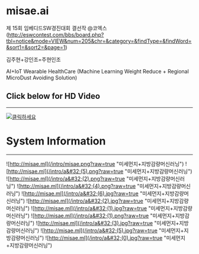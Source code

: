 # misae.ai

제 15회 임베디드SW경진대회 결선작 @코엑스 
(http://eswcontest.com/bbs/board.php?tbl=notice&mode=VIEW&num=205&chr=&category=&findType=&findWord=&sort1=&sort2=&page=1)

김주현+강인조=주현인조

AI+IoT Wearable HealthCare (Machine Learning Weight Reduce + Regional MicroDust Avoiding Solution)

## Click below for HD Video
* * *
[![클릭하세요](http://i3.ytimg.com/vi/ymZcK_eAqxU/hqdefault.jpg)](https://youtu.be/ymZcK_eAqxU)

# System Information
* * *
![http://misae.ml](/intro/misae.png?raw=true "미세먼지+지방감량머신러닝")
![http://misae.ml](/intro/a&#32;(5).png?raw=true "미세먼지+지방감량머신러닝")
![http://misae.ml](/intro/a&#32;(2).png?raw=true "미세먼지+지방감량머신러닝")
![http://misae.ml](/intro/a&#32;(4).png?raw=true "미세먼지+지방감량머신러닝")
![http://misae.ml](/intro/a&#32;(6).jpg?raw=true "미세먼지+지방감량머신러닝")
![http://misae.ml](/intro/a&#32;(2).jpg?raw=true "미세먼지+지방감량머신러닝")
![http://misae.ml](/intro/a&#32;(1).jpg?raw=true "미세먼지+지방감량머신러닝")
![http://misae.ml](/intro/a&#32;(1).png?raw=true "미세먼지+지방감량머신러닝")
![http://misae.ml](/intro/a&#32;(3).jpg?raw=true "미세먼지+지방감량머신러닝")
![http://misae.ml](/intro/a&#32;(5).jpg?raw=true "미세먼지+지방감량머신러닝")
![http://misae.ml](/intro/a&#32;(0).jpg?raw=true "미세먼지+지방감량머신러닝")
